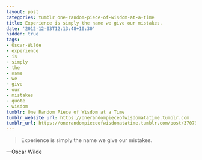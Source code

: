 ```yaml
---
layout: post
categories: tumblr one-random-piece-of-wisdom-at-a-time
title: Experience is simply the name we give our mistakes.
date: '2012-12-03T12:13:48+10:30'
hidden: true
tags:
- Oscar-Wilde
- experience
- is
- simply
- the
- name
- we
- give
- our
- mistakes
- quote
- wisdom
tumblr: One Random Piece of Wisdom at a Time
tumblr_website_url: https://onerandompieceofwisdomatatime.tumblr.com
tumblr_url: https://onerandompieceofwisdomatatime.tumblr.com/post/37079543508/experience-is-simply-the-name-we-give-our
---
```

> Experience is simply the name we give our mistakes.

—Oscar Wilde
